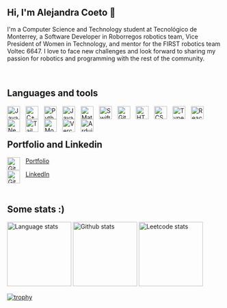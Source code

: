 ## Hi, I'm Alejandra Coeto 👋

<p>
I'm a Computer Science and Technology student at Tecnológico de Monterrey, a Software Developer in Roborregos robotics team, Vice President of Women in Technology, and mentor for the FIRST robotics team Voltec 6647. I love to face new challenges and look forward to sharing my passion for robotics and programming with the rest of the community.
</p>
<p>&nbsp;</p>

## Languages and tools
<div>
<img align="left" alt="Java" width="30px" style="padding-right:10px;" src="https://skillicons.dev/icons?i=java&theme=light"/>
<img align="left" alt="C++" width="30px" style="padding-right:10px;" src="https://skillicons.dev/icons?i=cpp" />
<img align="left" alt="Python" width="30px" style="padding-right:10px;" src="https://skillicons.dev/icons?i=python" />
<img align="left" alt="JavaScript" width="30px" style="padding-right:10px;" src="https://skillicons.dev/icons?i=javascript" />
<img align="left" alt="Matlab" width="30px" style="padding-right:10px;" src="https://skillicons.dev/icons?i=matlab" />
<img align="left" alt="Swift" width="30px" style="padding-right:10px;" src="https://skillicons.dev/icons?i=swift" />


<img align="left" alt="Git" width="30px" style="padding-right:10px;" src="https://skillicons.dev/icons?i=git" />
<img align="left" alt="HTML" width="30px" style="padding-right:10px;" src="https://skillicons.dev/icons?i=html" />
<img align="left" alt="CSS" width="30px" style="padding-right:10px;" src="https://skillicons.dev/icons?i=css" />
<img align="left" alt="TypeScript" width="30px" style="padding-right:10px;" src="https://skillicons.dev/icons?i=typescript" />
<img align="left" alt="React" width="30px" style="padding-right:10px;" src="https://skillicons.dev/icons?i=react" />
<img align="left" alt="NextJs" width="30px" style="padding-right:10px;" src="https://skillicons.dev/icons?i=next" />
<img align="left" alt="Tailwind" width="30px" style="padding-right:10px;" src="https://skillicons.dev/icons?i=tailwind" />
<img align="left" alt="MongoDB" width="30px" style="padding-right:10px;" src="https://skillicons.dev/icons?i=mongodb" />
<img align="left" alt="Vercel" width="30px" style="padding-right:10px;" src="https://skillicons.dev/icons?i=vercel" />
<img align="left" alt="Arduino" width="30px" style="padding-right:10px;" src="https://skillicons.dev/icons?i=arduino" />

</div>
<p>&nbsp;</p>
<p>&nbsp;</p>

## Portfolio and Linkedin
<img align="left" alt="Git" width="30px" style="padding-right:10px;" src="https://skillicons.dev/icons?i=react" />
          
[Portfolio](https://alecoeto-portfolio.vercel.app/)

<img align="left" alt="Git" width="30px" style="padding-right:10px;" src="https://cdn.jsdelivr.net/gh/devicons/devicon/icons/linkedin/linkedin-original.svg" />

[LinkedIn](https://www.linkedin.com/in/alecoeto/)
<p>&nbsp;</p>

## Some stats :)
<p float="left">
  <img height=150 width=auto src="https://github-readme-stats.vercel.app/api/top-langs/?username=Ale-Coeto&layout=compact&theme=tokyonight&hide_border=true" alt="Language stats"/>  
  <img height=150 width=auto src="https://github-readme-stats.vercel.app/api?username=Ale-Coeto&theme=tokyonight&count_private=true&hide_border=true" alt="Github stats" />
  <img height=150 width=auto src="https://leetcode-stats-six.vercel.app/?username=Ale-Coeto&theme=dark" alt="Leetcode stats" />

</p>

[![trophy](https://github-profile-trophy.vercel.app/?username=Ale-Coeto&theme=onedark&column=2&row=1&margin-w=10)](https://github.com/ryo-ma/github-profile-trophy)
  

